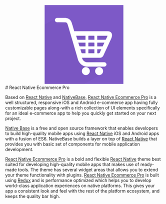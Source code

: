 <center><img src ="./assets/Ecom.jpg" style="width: 50%; hieght: 50%"></center>
# React Native Ecommerce Pro

Based on [React Native](https://github.com/facebook/react-native) and [NativeBase](http://nativebase.io/), [React Native Ecommerce Pro](https://market.nativebase.io/view/react-native-e-commerce-pro-theme) is a well structured, responsive iOS and Android e-commerce app having fully customizable pages along-with a rich collection of UI elements specifically for an ideal e-commerce app to help you quickly get started on your next project.

[Native Base](http://nativebase.io/) is a free and open source framework that enables developers to build high-quality mobile apps using [React Native](https://github.com/facebook/react-native) iOS and Android apps with a fusion of ES6. NativeBase builds a layer on top of [React Native](https://github.com/facebook/react-native) that provides you with basic set of components for mobile application development.

[React Native Ecommerce Pro](https://market.nativebase.io/view/react-native-e-commerce-pro-theme) is a bold and flexible [React Native](https://github.com/facebook/react-native) theme best suited for developing high-quality mobile apps that makes use of ready-made tools. The theme has several widget areas that allows you to extend your theme functionality with plugins. [React Native Ecommerce Pro](https://market.nativebase.io/view/react-native-e-commerce-pro-theme) is built using [Redux](https://github.com/reactjs/react-redux) and is performance optimized which helps you to develop world-class application experiences on native platforms. This gives your app a consistent look and feel with the rest of the platform ecosystem, and keeps the quality bar high.
